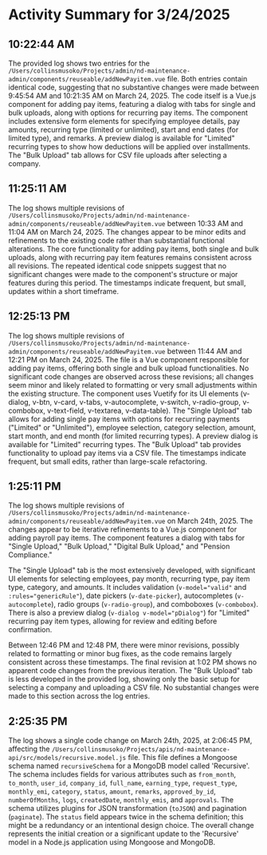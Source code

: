 # Activity Summary for 3/24/2025

## 10:22:44 AM
The provided log shows two entries for the `/Users/collinsmusoko/Projects/admin/nd-maintenance-admin/components/reuseable/addNewPayitem.vue` file.  Both entries contain identical code, suggesting that no substantive changes were made between 9:45:54 AM and 10:21:35 AM on March 24, 2025.  The code itself is a Vue.js component for adding pay items, featuring a dialog with tabs for single and bulk uploads, along with options for recurring pay items.  The component includes extensive form elements for specifying employee details, pay amounts, recurring type (limited or unlimited), start and end dates (for limited type), and remarks.  A preview dialog is available for "Limited" recurring types to show how deductions will be applied over installments.  The "Bulk Upload" tab allows for CSV file uploads after selecting a company.


## 11:25:11 AM
The log shows multiple revisions of `/Users/collinsmusoko/Projects/admin/nd-maintenance-admin/components/reuseable/addNewPayitem.vue` between 10:33 AM and 11:04 AM on March 24, 2025.  The changes appear to be minor edits and refinements to the existing code rather than substantial functional alterations.  The core functionality for adding pay items, both single and bulk uploads, along with recurring pay item features remains consistent across all revisions.  The repeated identical code snippets suggest that no significant changes were made to the component's structure or major features during this period.  The timestamps indicate frequent, but small, updates within a short timeframe.


## 12:25:13 PM
The log shows multiple revisions of `/Users/collinsmusoko/Projects/admin/nd-maintenance-admin/components/reuseable/addNewPayitem.vue` between 11:44 AM and 12:21 PM on March 24, 2025.  The file is a Vue component responsible for adding pay items, offering both single and bulk upload functionalities.  No significant code changes are observed across these revisions; all changes seem minor and likely related to formatting or very small adjustments within the existing structure. The component uses Vuetify for its UI elements (v-dialog, v-btn, v-card, v-tabs, v-autocomplete, v-switch, v-radio-group, v-combobox, v-text-field, v-textarea, v-data-table).  The "Single Upload" tab allows for adding single pay items with options for recurring payments ("Limited" or "Unlimited"), employee selection, category selection, amount, start month, and end month (for limited recurring types).  A preview dialog is available for "Limited" recurring types. The "Bulk Upload" tab provides functionality to upload pay items via a CSV file.  The timestamps indicate frequent, but small edits, rather than large-scale refactoring.


## 1:25:11 PM
The log shows multiple revisions of `/Users/collinsmusoko/Projects/admin/nd-maintenance-admin/components/reuseable/addNewPayitem.vue` on March 24th, 2025.  The changes appear to be iterative refinements to a Vue.js component for adding payroll pay items.  The component features a dialog with tabs for "Single Upload," "Bulk Upload," "Digital Bulk Upload," and "Pension Compliance."

The "Single Upload" tab is the most extensively developed, with significant UI elements for selecting employees, pay month, recurring type, pay item type, category, and amounts.  It includes validation (`v-model="valid"` and `:rules="genericRule"`), date pickers (`v-date-picker`), autocompletes (`v-autocomplete`), radio groups (`v-radio-group`), and comboboxes (`v-combobox`).  There is also a preview dialog (`v-dialog v-model="pDialog"`) for "Limited" recurring pay item types, allowing for review and editing before confirmation.

Between 12:46 PM and 12:48 PM, there were minor revisions, possibly related to formatting or minor bug fixes, as the code remains largely consistent across these timestamps.  The final revision at 1:02 PM shows no apparent code changes from the previous iteration. The "Bulk Upload" tab is less developed in the provided log, showing only the basic setup for selecting a company and uploading a CSV file.  No substantial changes were made to this section across the log entries.


## 2:25:35 PM
The log shows a single code change on March 24th, 2025, at 2:06:45 PM, affecting the `/Users/collinsmusoko/Projects/apis/nd-maintenance-api/src/models/recursive.model.js` file.  This file defines a Mongoose schema named `recursiveSchema` for a MongoDB model called 'Recursive'. The schema includes fields for various attributes such as `from_month`, `to_month`, `user_id`, `company_id`, `full_name`, `earning_type`, `request_type`, `monthly_emi`, `category`, `status`, `amount`, `remarks`, `approved_by_id`, `numberOfMonths`, `logs`, `createdDate`, `monthly_emis`, and `approvals`.  The schema utilizes plugins for JSON transformation (`toJSON`) and pagination (`paginate`).  The `status` field appears twice in the schema definition; this might be a redundancy or an intentional design choice.  The overall change represents the initial creation or a significant update to the 'Recursive' model in a Node.js application using Mongoose and MongoDB.
